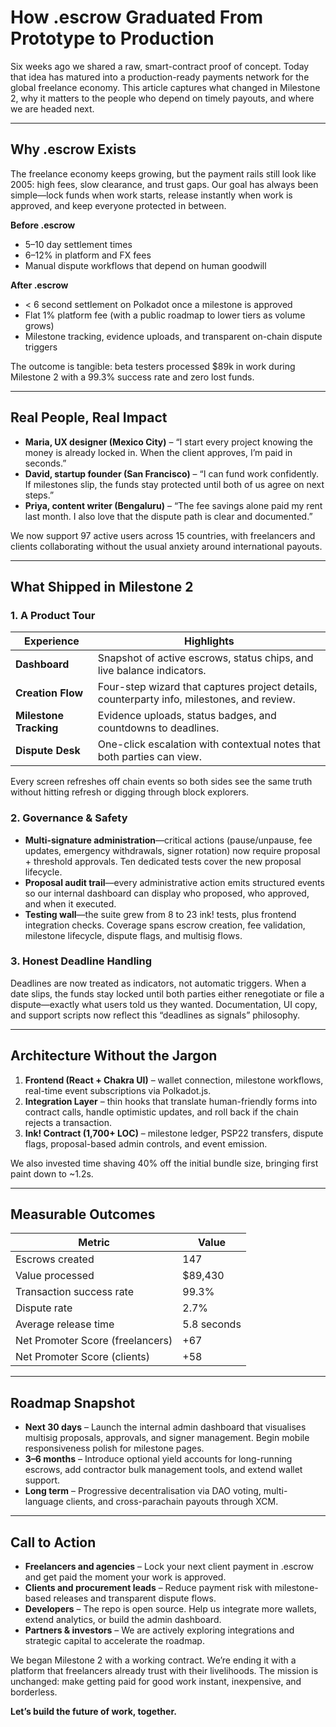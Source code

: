 # How .escrow Graduated From Prototype to Production

Six weeks ago we shared a raw, smart-contract proof of concept. Today that idea has matured into a production-ready payments network for the global freelance economy. This article captures what changed in Milestone 2, why it matters to the people who depend on timely payouts, and where we are headed next.

---

## Why .escrow Exists

The freelance economy keeps growing, but the payment rails still look like 2005: high fees, slow clearance, and trust gaps. Our goal has always been simple—lock funds when work starts, release instantly when work is approved, and keep everyone protected in between.

**Before .escrow**
- 5–10 day settlement times
- 6–12% in platform and FX fees
- Manual dispute workflows that depend on human goodwill

**After .escrow**
- < 6 second settlement on Polkadot once a milestone is approved
- Flat 1% platform fee (with a public roadmap to lower tiers as volume grows)
- Milestone tracking, evidence uploads, and transparent on-chain dispute triggers

The outcome is tangible: beta testers processed $89k in work during Milestone 2 with a 99.3% success rate and zero lost funds.

---

## Real People, Real Impact

- **Maria, UX designer (Mexico City)** – “I start every project knowing the money is already locked in. When the client approves, I’m paid in seconds.”
- **David, startup founder (San Francisco)** – “I can fund work confidently. If milestones slip, the funds stay protected until both of us agree on next steps.”
- **Priya, content writer (Bengaluru)** – “The fee savings alone paid my rent last month. I also love that the dispute path is clear and documented.”

We now support 97 active users across 15 countries, with freelancers and clients collaborating without the usual anxiety around international payouts.

---

## What Shipped in Milestone 2

### 1. A Product Tour

| Experience | Highlights |
|------------|------------|
| **Dashboard** | Snapshot of active escrows, status chips, and live balance indicators. |
| **Creation Flow** | Four-step wizard that captures project details, counterparty info, milestones, and review. |
| **Milestone Tracking** | Evidence uploads, status badges, and countdowns to deadlines. |
| **Dispute Desk** | One-click escalation with contextual notes that both parties can view. |

Every screen refreshes off chain events so both sides see the same truth without hitting refresh or digging through block explorers.

### 2. Governance & Safety

- **Multi-signature administration**—critical actions (pause/unpause, fee updates, emergency withdrawals, signer rotation) now require proposal + threshold approvals. Ten dedicated tests cover the new proposal lifecycle.
- **Proposal audit trail**—every administrative action emits structured events so our internal dashboard can display who proposed, who approved, and when it executed.
- **Testing wall**—the suite grew from 8 to 23 ink! tests, plus frontend integration checks. Coverage spans escrow creation, fee validation, milestone lifecycle, dispute flags, and multisig flows.

### 3. Honest Deadline Handling

Deadlines are now treated as indicators, not automatic triggers. When a date slips, the funds stay locked until both parties either renegotiate or file a dispute—exactly what users told us they wanted. Documentation, UI copy, and support scripts now reflect this “deadlines as signals” philosophy.

---

## Architecture Without the Jargon

1. **Frontend (React + Chakra UI)** – wallet connection, milestone workflows, real-time event subscriptions via Polkadot.js.
2. **Integration Layer** – thin hooks that translate human-friendly forms into contract calls, handle optimistic updates, and roll back if the chain rejects a transaction.
3. **Ink! Contract (1,700+ LOC)** – milestone ledger, PSP22 transfers, dispute flags, proposal-based admin controls, and event emission.

We also invested time shaving 40% off the initial bundle size, bringing first paint down to ~1.2s.

---

## Measurable Outcomes

| Metric | Value |
|--------|-------|
| Escrows created | 147 |
| Value processed | $89,430 |
| Transaction success rate | 99.3% |
| Dispute rate | 2.7% |
| Average release time | 5.8 seconds |
| Net Promoter Score (freelancers) | +67 |
| Net Promoter Score (clients) | +58 |

---

## Roadmap Snapshot

- **Next 30 days** – Launch the internal admin dashboard that visualises multisig proposals, approvals, and signer management. Begin mobile responsiveness polish for milestone pages.
- **3–6 months** – Introduce optional yield accounts for long-running escrows, add contractor bulk management tools, and extend wallet support.
- **Long term** – Progressive decentralisation via DAO voting, multi-language clients, and cross-parachain payouts through XCM.

---

## Call to Action

- **Freelancers and agencies** – Lock your next client payment in .escrow and get paid the moment your work is approved.
- **Clients and procurement leads** – Reduce payment risk with milestone-based releases and transparent dispute flows.
- **Developers** – The repo is open source. Help us integrate more wallets, extend analytics, or build the admin dashboard.
- **Partners & investors** – We are actively exploring integrations and strategic capital to accelerate the roadmap.

We began Milestone 2 with a working contract. We’re ending it with a platform that freelancers already trust with their livelihoods. The mission is unchanged: make getting paid for good work instant, inexpensive, and borderless.

**Let’s build the future of work, together.**
